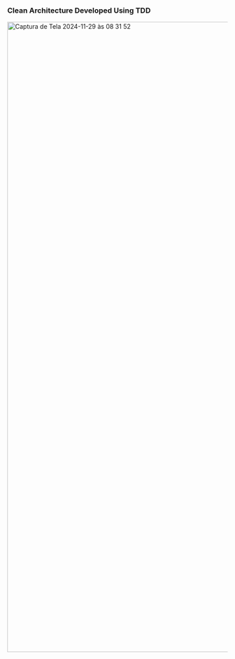 ### Clean Architecture Developed Using TDD


<img width="1440" alt="Captura de Tela 2024-11-29 às 08 31 52" src="https://github.com/user-attachments/assets/8eca949f-ec28-4eed-bff5-b48f768bc7bf">
